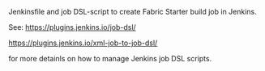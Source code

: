 Jenkinsfile and job DSL-script to create Fabric Starter build job in Jenkins.

See:
<https://plugins.jenkins.io/job-dsl/>

<https://plugins.jenkins.io/xml-job-to-job-dsl/>

for more detainls on how to manage Jenkins job DSL scripts.
